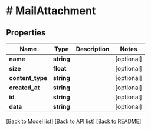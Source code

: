 # # MailAttachment

## Properties

Name | Type | Description | Notes
------------ | ------------- | ------------- | -------------
**name** | **string** |  | [optional]
**size** | **float** |  | [optional]
**content_type** | **string** |  | [optional]
**created_at** | **string** |  | [optional]
**id** | **string** |  | [optional]
**data** | **string** |  | [optional]

[[Back to Model list]](../../README.md#models) [[Back to API list]](../../README.md#endpoints) [[Back to README]](../../README.md)
